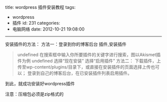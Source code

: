 title: wordpress 插件安装教程
tags:
  - wordpress
  - 插件
id: 231
categories:
  - 电脑网络
date: 2012-10-21 19:08:00
---

安装插件的方法：
方法一：登录到你的博客后台
插件,安装插件
> undefined
在搜索框中输入你所要插件的关键字进行搜索，图以Akismet插件为例
> undefined
选择“现在安装”
选择“启用插件”
方法二：
下载插件，上传至wp-content/plugins/目录下，或直接在安装插件的页面选择上传也可以；
登录到自己的博客后台，在已安装插件列表启用插件。

到此，就成功安装好wordpress插件

注意：压缩包必须是zip格式的